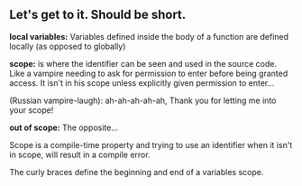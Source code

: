 ## Let's get to it. Should be short.

**local variables:** Variables defined inside the body of a function are defined locally (as opposed to globally)

**scope:** is where the identifier can be seen and used in the source code. Like a vampire needing to ask for permission to enter before being granted access. It isn't in his scope unless explicitly given permission to enter...

(Russian vampire-laugh): ah-ah-ah-ah-ah, Thank you for letting me into your scope!

**out of scope:** The opposite...

Scope is a compile-time property and trying to use an identifier when it isn't in scope, will result in a compile error.

The curly braces define the beginning and end of a variables scope.

